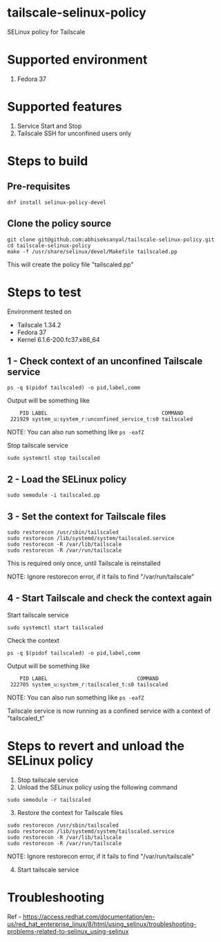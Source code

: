 # tailscale-selinux-policy
SELinux policy for Tailscale

# Supported environment
1. Fedora 37

# Supported features
1. Service Start and Stop
2. Tailscale SSH for unconfined users only

# Steps to build
## Pre-requisites
```shell
dnf install selinux-policy-devel
```

## Clone the policy source
```shell
git clone git@github.com:abhiseksanyal/tailscale-selinux-policy.git
cd tailscale-selinux-policy
make -f /usr/share/selinux/devel/Makefile tailscaled.pp
```
This will create the policy file "tailscaled.pp"

# Steps to test

Environment tested on
- Tailscale 1.34.2
- Fedora 37
- Kernel 6.1.6-200.fc37.x86_64

## 1 - Check context of an unconfined Tailscale service
```shell
ps -q $(pidof tailscaled) -o pid,label,comm
```
Output will be something like
```text
    PID LABEL                                     COMMAND
 221929 system_u:system_r:unconfined_service_t:s0 tailscaled
```
NOTE: You can also run something like  ```ps -eafZ```

Stop tailscale service
```shell
sudo systemctl stop tailscaled
```

## 2 - Load the SELinux policy
```shell
sudo semodule -i tailscaled.pp
```

## 3 - Set the context for Tailscale files
```shell
sudo restorecon /usr/sbin/tailscaled
sudo restorecon /lib/systemd/system/tailscaled.service
sudo restorecon -R /var/lib/tailscale
sudo restorecon -R /var/run/tailscale
```
This is required only once, until Tailscale is reinstalled

NOTE: Ignore restorecon error, if it fails to find "/var/run/tailscale"

## 4 - Start Tailscale and check the context again
Start tailscale service
```shell
sudo systemctl start tailscaled
```

Check the context
```shell
ps -q $(pidof tailscaled) -o pid,label,comm
```
Output will be something like
```text
    PID LABEL                             COMMAND
 222705 system_u:system_r:tailscaled_t:s0 tailscaled
```
NOTE: You can also run something like  ```ps -eafZ```

Tailscale service is now running as a confined service with a context of "tailscaled_t"

# Steps to revert and unload the SELinux policy
1. Stop tailscale service
2. Unload the SELinux policy using the following command
```shell
sudo semodule -r tailscaled
```
3. Restore the context for Tailscale files
```shell
sudo restorecon /usr/sbin/tailscaled
sudo restorecon /lib/systemd/system/tailscaled.service
sudo restorecon -R /var/lib/tailscale
sudo restorecon -R /var/run/tailscale
```
NOTE: Ignore restorecon error, if it fails to find "/var/run/tailscale"

4. Start tailscale service 

# Troubleshooting

Ref - https://access.redhat.com/documentation/en-us/red_hat_enterprise_linux/8/html/using_selinux/troubleshooting-problems-related-to-selinux_using-selinux
